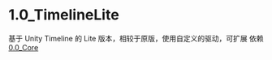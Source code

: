 # 1.0_TimelineLite
基于 Unity Timeline 的 Lite 版本，相较于原版，使用自定义的驱动，可扩展
依赖[0.0_Core](https://github.com/HalfLobsterMan/0.0_Core.git)
